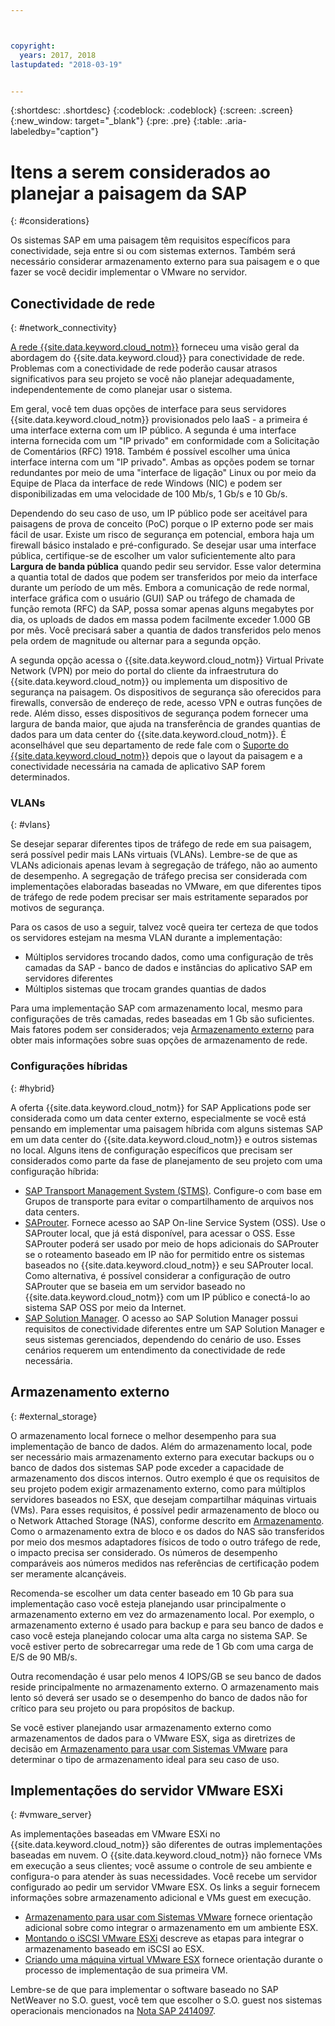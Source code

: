 ```yaml
---



copyright:
  years: 2017, 2018
lastupdated: "2018-03-19"


---
```


{:shortdesc: .shortdesc}
{:codeblock: .codeblock}
{:screen: .screen}
{:new_window: target="_blank"}
{:pre: .pre}
{:table: .aria-labeledby="caption"}

# Itens a serem considerados ao planejar a paisagem da SAP
{: #considerations}

Os sistemas SAP em uma paisagem têm requisitos específicos para conectividade, seja entre si ou com sistemas externos. Também será necessário considerar armazenamento externo para sua paisagem e o que fazer se você decidir implementar o VMware no servidor.

## Conectividade de rede
{: #network_connectivity}

[A rede {{site.data.keyword.cloud_notm}}](/docs/infrastructure/sap-netweaver/sap-about.html#ibm_cloud_network) forneceu uma visão geral da abordagem do {{site.data.keyword.cloud}} para conectividade de rede. Problemas com a conectividade de rede poderão causar atrasos significativos para seu projeto se você não planejar adequadamente, independentemente de como planejar usar o sistema. 

Em geral, você tem duas opções de interface para seus servidores {{site.data.keyword.cloud_notm}} provisionados pelo IaaS - a primeira é uma interface externa com um IP público. A segunda é uma interface interna fornecida com um "IP privado" em conformidade com a Solicitação de Comentários (RFC) 1918. Também é possível escolher uma única interface interna com um "IP privado". Ambas as opções podem se tornar redundantes por meio de uma "interface de ligação" Linux ou por meio da Equipe de Placa da interface de rede Windows (NIC) e podem ser disponibilizadas em uma velocidade de 100 Mb/s, 1 Gb/s e 10 Gb/s.

Dependendo do seu caso de uso, um IP público pode ser aceitável para paisagens de prova de conceito (PoC) porque o IP externo pode ser mais fácil de usar. Existe um risco de segurança em potencial, embora haja um firewall básico instalado e pré-configurado. Se desejar usar uma interface pública, certifique-se de escolher um valor suficientemente alto para **Largura de banda pública** quando pedir seu servidor. Esse valor determina a quantia total de dados que podem ser transferidos por meio da interface durante um período de um mês. Embora a comunicação de rede normal, interface gráfica com o usuário (GUI) SAP ou tráfego de chamada de função remota (RFC) da SAP, possa somar apenas alguns megabytes por dia, os uploads de dados em massa podem facilmente exceder 1.000 GB por mês. Você precisará saber a quantia de dados transferidos pelo menos pela ordem de magnitude ou alternar para a segunda opção.

A segunda opção acessa o {{site.data.keyword.cloud_notm}} Virtual Private Network (VPN) por meio do portal do cliente da infraestrutura do {{site.data.keyword.cloud_notm}} ou implementa um dispositivo de segurança na paisagem. Os dispositivos de segurança são oferecidos para firewalls, conversão de endereço de rede, acesso VPN e outras funções de rede. Além disso, esses dispositivos de segurança podem fornecer uma largura de banda maior, que ajuda na transferência de grandes quantias de dados para um data center do {{site.data.keyword.cloud_notm}}. É aconselhável que seu departamento de rede fale com o [Suporte do {{site.data.keyword.cloud_notm}}](https://console.bluemix.net/docs/get-support/howtogetsupport.html#getting-customer-support) depois que o layout da paisagem e a conectividade necessária na camada de aplicativo SAP forem determinados.

### VLANs
{: #vlans}

Se desejar separar diferentes tipos de tráfego de rede em sua paisagem, será possível pedir mais LANs virtuais (VLANs). Lembre-se de que as VLANs adicionais apenas levam à segregação de tráfego, não ao aumento de desempenho. A segregação de tráfego precisa ser considerada com implementações elaboradas baseadas no VMware, em que diferentes tipos de tráfego de rede podem precisar ser mais estritamente separados por motivos de segurança.

Para os casos de uso a seguir, talvez você queira ter certeza de que todos os servidores estejam na mesma VLAN durante a implementação:
  *	Múltiplos servidores trocando dados, como uma configuração de três camadas da SAP - banco de dados e instâncias do aplicativo SAP em servidores diferentes
  *	Múltiplos sistemas que trocam grandes quantias de dados

Para uma implementação SAP com armazenamento local, mesmo para configurações de três camadas, redes baseadas em 1 Gb são suficientes. Mais fatores podem ser considerados; veja [Armazenamento externo](/docs/infrastructure/sap-netweaver/sap-considerations.html#external_storage) para obter mais informações sobre suas opções de armazenamento de rede.

### Configurações híbridas
{: #hybrid}

A oferta {{site.data.keyword.cloud_notm}} for SAP Applications pode ser considerada como um data center externo, especialmente se você está pensando em implementar uma paisagem híbrida com alguns sistemas SAP em um data center do {{site.data.keyword.cloud_notm}} e outros sistemas no local. Alguns itens de configuração específicos que precisam ser considerados como parte da fase de planejamento de seu projeto com uma configuração híbrida:

  *	[SAP Transport Management System (STMS)](https://help.sap.com/saphelp_me60/helpdata/en/c4/6045377b52253de10000009b38f889/frameset.htm). Configure-o com base em Grupos de transporte para evitar o compartilhamento de arquivos nos data centers.
  *	[SAProuter](https://support.sap.com/en/tools/connectivity-tools/saprouter.html). Fornece acesso ao SAP On-line Service System (OSS). Use o SAProuter local, que já está disponível, para acessar o OSS. Esse SAProuter poderá ser usado por meio de hops adicionais do SAProuter se o roteamento baseado em IP não for permitido entre os sistemas baseados no {{site.data.keyword.cloud_notm}} e seu SAProuter local. Como alternativa, é possível considerar a configuração de outro SAProuter que se baseia em um servidor baseado no {{site.data.keyword.cloud_notm}} com um IP público e conectá-lo ao sistema SAP OSS por meio da Internet.
  *	[SAP Solution Manager](https://support.sap.com/en/solution-manager.html). O acesso ao SAP Solution Manager possui requisitos de conectividade diferentes entre um SAP Solution Manager e seus sistemas gerenciados, dependendo do cenário de uso. Esses cenários requerem um entendimento da conectividade de rede necessária.  

## Armazenamento externo
{: #external_storage}

O armazenamento local fornece o melhor desempenho para sua implementação de banco de dados. Além do armazenamento local, pode ser necessário mais armazenamento externo para executar backups ou o banco de dados dos sistemas SAP pode exceder a capacidade de armazenamento dos discos internos. Outro exemplo é que os requisitos de seu projeto podem exigir armazenamento externo, como para múltiplos servidores baseados no ESX, que desejam compartilhar máquinas virtuais (VMs). Para esses requisitos, é possível pedir armazenamento de bloco ou o Network Attached Storage (NAS), conforme descrito em [Armazenamento](/docs/infrastructure/sap-netweaver/sap-general-iaas-concepts.html#storage). Como o armazenamento extra de bloco e os dados do NAS são transferidos por meio dos mesmos adaptadores físicos de todo o outro tráfego de rede, o impacto precisa ser considerado. Os números de desempenho comparáveis aos números medidos nas referências de certificação podem ser meramente alcançáveis.

Recomenda-se escolher um data center baseado em 10 Gb para sua implementação caso você esteja planejando usar principalmente o armazenamento externo em vez do armazenamento local. Por exemplo, o armazenamento externo é usado para backup e para seu banco de dados e caso você esteja planejando colocar uma alta carga no sistema SAP. Se você estiver perto de sobrecarregar uma rede de 1 Gb com uma carga de E/S de 90 MB/s.

Outra recomendação é usar pelo menos 4 IOPS/GB se seu banco de dados reside principalmente no armazenamento externo. O armazenamento mais lento só deverá ser usado se o desempenho do banco de dados não for crítico para seu projeto ou para propósitos de backup.

Se você estiver planejando usar armazenamento externo como armazenamentos de dados para o VMware ESX, siga as diretrizes de decisão em [Armazenamento para usar com Sistemas VMware](https://console.bluemix.net/docs/infrastructure/vmware/select-storage-option-use-vmware.html#storage-to-use-with-vmware-systems) para determinar o tipo de armazenamento ideal para seu caso de uso.

## Implementações do servidor VMware ESXi
{: #vmware_server}

As implementações baseadas em VMware ESXi no {{site.data.keyword.cloud_notm}} são diferentes de outras implementações baseadas em nuvem. O {{site.data.keyword.cloud_notm}} não fornece VMs em execução a seus clientes; você assume o controle de seu ambiente e configura-o para atender às suas necessidades. Você recebe um servidor configurado ao pedir um servidor VMware ESX. Os links a seguir fornecem informações sobre armazenamento adicional e VMs guest em execução.

  *	[Armazenamento para usar com Sistemas VMware](https://console.bluemix.net/docs/infrastructure/vmware/select-storage-option-use-vmware.html#storage-to-use-with-vmware-systems) fornece orientação adicional sobre como integrar o armazenamento em um ambiente ESX.
  * [Montando o iSCSI VMware ESXi](https://console.bluemix.net/docs/infrastructure/vmware/mounting-iscsi-vmware-esxi.html#mounting-iscsi-vmware-esxi) descreve as etapas para integrar o armazenamento baseado em iSCSI ao ESX.
  * [Criando uma máquina virtual VMware ESX](https://console.bluemix.net/docs/infrastructure/vmware/vmware-esx-create-virtual-machine.html#creating-a-vmware-esx-virtual-machine) fornece orientação durante o processo de implementação de sua primeira VM.

Lembre-se de que para implementar o software baseado no SAP NetWeaver no S.O. guest, você tem que escolher o S.O. guest nos sistemas operacionais mencionados na [Nota SAP 2414097](https://launchpad.support.sap.com/#/notes/2414097).
